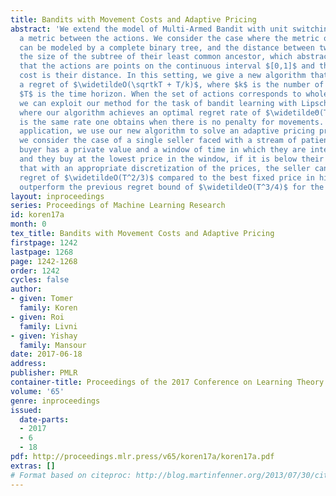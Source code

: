 ```yaml
---
title: Bandits with Movement Costs and Adaptive Pricing
abstract: 'We extend the model of Multi-Armed Bandit with unit switching cost to incorporate
  a metric between the actions. We consider the case where the metric over the actions
  can be modeled by a complete binary tree, and the distance between two leaves is
  the size of the subtree of their least common ancestor, which abstracts the case
  that the actions are points on the continuous interval $[0,1]$ and the switching
  cost is their distance. In this setting, we give a new algorithm that establishes
  a regret of $\widetildeO(\sqrtkT + T/k)$, where $k$ is the number of actions and
  $T$ is the time horizon. When the set of actions corresponds to whole $[0,1]$ interval
  we can exploit our method for the task of bandit learning with Lipschitz loss functions,
  where our algorithm achieves an optimal regret rate of $\widetildeΘ(T^2/3)$, which
  is the same rate one obtains when there is no penalty for movements. As our main
  application, we use our new algorithm to solve an adaptive pricing problem. Specifically,
  we consider the case of a single seller faced with a stream of patient buyers. Each
  buyer has a private value and a window of time in which they are interested in buying,
  and they buy at the lowest price in the window, if it is below their value. We show
  that with an appropriate discretization of the prices, the seller can achieve a
  regret of $\widetildeO(T^2/3)$ compared to the best fixed price in hindsight, which
  outperform the previous regret bound of $\widetildeO(T^3/4)$ for the problem. '
layout: inproceedings
series: Proceedings of Machine Learning Research
id: koren17a
month: 0
tex_title: Bandits with Movement Costs and Adaptive Pricing
firstpage: 1242
lastpage: 1268
page: 1242-1268
order: 1242
cycles: false
author:
- given: Tomer
  family: Koren
- given: Roi
  family: Livni
- given: Yishay
  family: Mansour
date: 2017-06-18
address: 
publisher: PMLR
container-title: Proceedings of the 2017 Conference on Learning Theory
volume: '65'
genre: inproceedings
issued:
  date-parts:
  - 2017
  - 6
  - 18
pdf: http://proceedings.mlr.press/v65/koren17a/koren17a.pdf
extras: []
# Format based on citeproc: http://blog.martinfenner.org/2013/07/30/citeproc-yaml-for-bibliographies/
---
```

